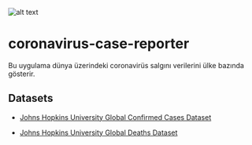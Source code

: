 ![alt text][logo]

[logo]: https://i.hizliresim.com/Bvlnq3.png "Coronavirus Case Reporter"

# coronavirus-case-reporter

Bu uygulama dünya üzerindeki coronavirüs salgını verilerini ülke bazında gösterir.

## Datasets

* [Johns Hopkins University Global Confirmed Cases Dataset](https://raw.githubusercontent.com/CSSEGISandData/COVID-19/master/csse_covid_19_data/csse_covid_19_time_series/time_series_covid19_confirmed_global.csv)


* [Johns Hopkins University Global Deaths Dataset](https://raw.githubusercontent.com/CSSEGISandData/COVID-19/master/csse_covid_19_data/csse_covid_19_time_series/time_series_covid19_deaths_global.csv)